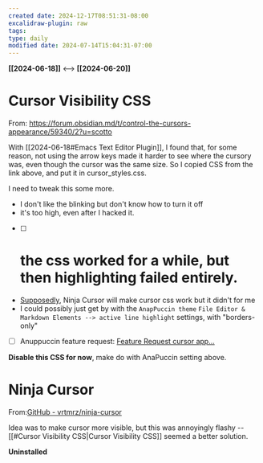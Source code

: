 ```yaml
---
created date: 2024-12-17T08:51:31-08:00
excalidraw-plugin: raw
tags: 
type: daily
modified date: 2024-07-14T15:04:31-07:00
---
```

**[[2024-06-18]]**  <-->  **[[2024-06-20]]**

# Cursor Visibility CSS
From: https://forum.obsidian.md/t/control-the-cursors-appearance/59340/2?u=scotto 

With [[2024-06-18#Emacs Text Editor Plugin]], I found that, for some reason, not using the arrow keys made it harder to see where the cursory was, even though the cursor was the same size.  So I copied CSS from the link above, and put it in cursor_styles.css.  

I need to tweak this some more.
- I don't like the blinking but don't know how to turn it off
- it's too high, even after I hacked it.
- [ ] # the css worked for a while, but then highlighting failed entirely.
- [Supposedly](https://www.perplexity.ai/search/The-cursor-in-gle5D9IlSbWBNFc1J6v58Q), Ninja Cursor will make cursor css work but it didn't for me
- I could possibly just get by with the `AnapPuccin theme` `File Editor & Markdown Elements --> active line highlight` settings, with "borders-only"
- [ ] Anuppuccin feature request: [Feature Request cursor app...](https://github.com/AnubisNekhet/AnuPpuccin/issues/296)

**Disable this CSS for now**, make do with AnaPuccin setting above.
# Ninja Cursor
From:[GitHub - vrtmrz/ninja-cursor](https://github.com/vrtmrz/ninja-cursor)

Idea was to make cursor more visible, but this was annoyingly flashy -- [[#Cursor Visibility CSS|Cursor Visibility CSS]] seemed a better solution.

**Uninstalled**


